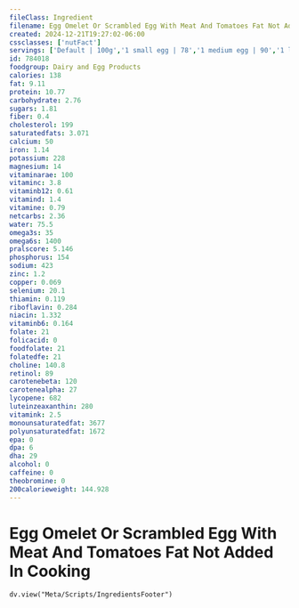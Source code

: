 ```yaml
---
fileClass: Ingredient
filename: Egg Omelet Or Scrambled Egg With Meat And Tomatoes Fat Not Added In Cooking
created: 2024-12-21T19:27:02-06:00
cssclasses: ['nutFact']
servings: ['Default | 100g','1 small egg | 78','1 medium egg | 90','1 large egg | 102','1 extra large egg | 114','1 egg, ns as to size | 102','1 cup | 213','1 jumbo egg | 129']
id: 784018
foodgroup: Dairy and Egg Products 
calories: 138
fat: 9.11
protein: 10.77
carbohydrate: 2.76
sugars: 1.81
fiber: 0.4
cholesterol: 199
saturatedfats: 3.071
calcium: 50
iron: 1.14
potassium: 228
magnesium: 14
vitaminarae: 100
vitaminc: 3.8
vitaminb12: 0.61
vitamind: 1.4
vitamine: 0.79
netcarbs: 2.36
water: 75.5
omega3s: 35
omega6s: 1400
pralscore: 5.146
phosphorus: 154
sodium: 423
zinc: 1.2
copper: 0.069
selenium: 20.1
thiamin: 0.119
riboflavin: 0.284
niacin: 1.332
vitaminb6: 0.164
folate: 21
folicacid: 0
foodfolate: 21
folatedfe: 21
choline: 140.8
retinol: 89
carotenebeta: 120
carotenealpha: 27
lycopene: 682
luteinzeaxanthin: 280
vitamink: 2.5
monounsaturatedfat: 3677
polyunsaturatedfat: 1672
epa: 0
dpa: 6
dha: 29
alcohol: 0
caffeine: 0
theobromine: 0
200calorieweight: 144.928
---
```


# Egg Omelet Or Scrambled Egg With Meat And Tomatoes Fat Not Added In Cooking

```dataviewjs
dv.view("Meta/Scripts/IngredientsFooter")
```